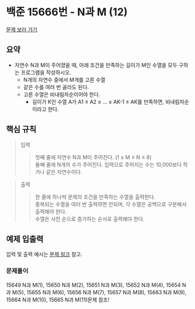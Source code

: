 # 백준 15666번 - N과 M (12)

[문제 보러 가기](https://www.acmicpc.net/problem/15666)

## 요약

- 자연수 N과 M이 주어졌을 때, 아래 조건을 만족하는 길이가 M인 수열을 모두 구하는 프로그램을 작성하시오.
  - N개의 자연수 중에서 M개를 고른 수열
  - 같은 수를 여러 번 골라도 된다.
  - 고른 수열은 비내림차순이어야 한다.
    - 길이가 K인 수열 A가 A1 ≤ A2 ≤ ... ≤ AK-1 ≤ AK를 만족하면, 비내림차순이라고 한다.

## 핵심 규칙

> 입력
>
> > 첫째 줄에 자연수 N과 M이 주어진다. (1 ≤ M ≤ N ≤ 8)  
> > 둘째 줄에 N개의 수가 주어진다. 입력으로 주어지는 수는 10,000보다 작거나 같은 자연수이다.

> 출력
>
> > 한 줄에 하나씩 문제의 조건을 만족하는 수열을 출력한다.  
> > 중복되는 수열을 여러 번 출력하면 안되며, 각 수열은 공백으로 구분해서 출력해야 한다.  
> > 수열은 사전 순으로 증가하는 순서로 출력해야 한다.

## 예제 입출력

입력 및 출력 예시는 [문제 링크](https://www.acmicpc.net/problem/15666) 참고.

### 문제풀이

15649 N과 M(1), 15650 N과 M(2), 15651 N과 M(3), 15652 N과 M(4), 15654 N과 M(5), 15655 N과 M(6), 15656 N과 M(7), 15657 N과 M(8), 15663 N과 M(9), 15664 N과 M(10), 15665 N과 M(11)문제 참조!
